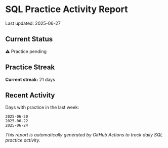 # SQL Practice Activity Report

Last updated: 2025-06-27

## Current Status

⚠️ Practice pending

## Practice Streak

**Current streak:** 21 days

## Recent Activity

Days with practice in the last week:

```
2025-06-20
2025-06-22
2025-06-24
```

*This report is automatically generated by GitHub Actions to track daily SQL practice activity.*
